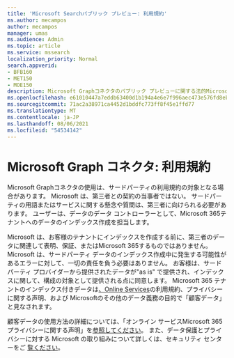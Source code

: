 ```yaml
---
title: 'Microsoft Searchパブリック プレビュー: 利用規約'
ms.author: mecampos
author: mecampos
manager: umas
ms.audience: Admin
ms.topic: article
ms.service: mssearch
localization_priority: Normal
search.appverid:
- BFB160
- MET150
- MOE150
description: Microsoft Graphコネクタのパブリック プレビューに関する法的Microsoft Search
ms.openlocfilehash: e61010447a7eddb63400d1b194a4e6e7f996aec473e576fd8ebbdaf8ff44b555
ms.sourcegitcommit: 71ac2a38971ca4452d1bddfc773ff8f45e1ffd77
ms.translationtype: MT
ms.contentlocale: ja-JP
ms.lasthandoff: 08/06/2021
ms.locfileid: "54534142"
---
```

<!---Previous ms.author: anfowler --->

# <a name="microsoft-graph-connectors-terms-of-use"></a>Microsoft Graph コネクタ: 利用規約

Microsoft Graphコネクタの使用は、サードパーティの利用規約の対象となる場合があります。 Microsoft は、第三者との契約の当事者ではない。 サードパーティの用語またはサービスに関する懸念や質問は、第三者に向けられる必要があります。 ユーザーは、データのデータ コントローラーとして、Microsoft 365テナントへのデータのインデックス作成を担当します。

Microsoft は、お客様のテナントにインデックスを作成する前に、第三者のデータに関連して表明、保証、またはMicrosoft 365するものではありません。  Microsoft は、サードパーティ データのインデックス作成中に発生する可能性があるエラーに対して、一切の責任を負う必要はありません。  お客様は、サード パーティ プロバイダーから提供されたデータが"as is" で提供され、インデックスに関して、構成の対象として提供される点に同意します。 Microsoft 365 テナントのインデックス付きデータは[、Online Services](http://www.microsoftvolumelicensing.com/Downloader.aspx?documenttype=OST&lang=English)の利用規約、プライバシーに関する声明、および Microsoft[](https://privacy.microsoft.com/privacystatement)のその他のデータ義務の目的で「顧客データ」と見なされます。

顧客データの使用方法の詳細については、「オンライン サービスMicrosoft 365プライバシーに関[](http://www.microsoftvolumelicensing.com/Downloader.aspx?documenttype=OST&lang=English)する声明」を[参照してください](https://privacy.microsoft.com/privacystatement)。 また、データ保護とプライバシーに対する Microsoft の取り組みについて詳しくは、セキュリティ センターをご [覧ください](https://www.microsoft.com/trust-center)。
